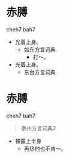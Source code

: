 # 赤膊
cheh7 bah7
+ 光着上身。
  * 如东方言词典
    - 打～。
+ 光着上身。
  * 东台方言词典


# 赤膊
cheh7 bah7
> 泰州方言词典2
- 裸露上半身
  - 再热他也不肯～。